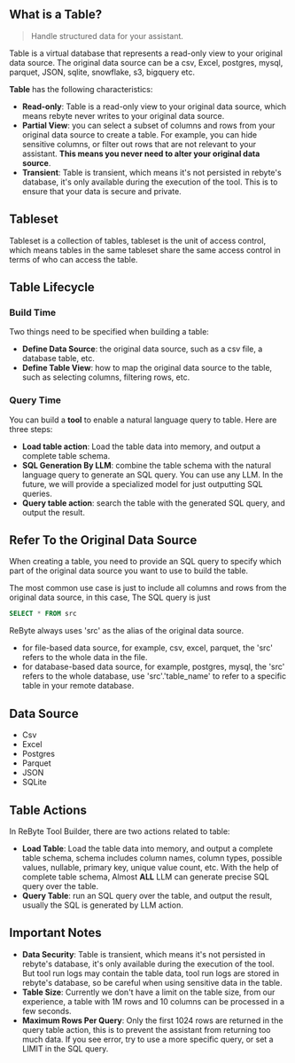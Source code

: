 ## What is a Table?

> Handle structured data for your assistant.

Table is a virtual database that represents a read-only view to your original data source. The original data source can be a csv, Excel, postgres, mysql, parquet, JSON, sqlite, snowflake, s3, bigquery etc.

**Table** has the following characteristics:
* **Read-only**: Table is a read-only view to your original data source, which means rebyte never writes to your original data source.
* **Partial View**: you can select a subset of columns and rows from your original data source to create a table. For example, you can hide sensitive columns, or filter out rows that are not relevant to your assistant. **This means you never need to alter your original data source**.
* **Transient**: Table is transient, which means it's not persisted in rebyte's database, it's only available during the execution of the tool. This is to ensure that your data is secure and private.

## Tableset
Tableset is a collection of tables, tableset is the unit of access control, which means tables in the same tableset share the same access control in terms of who can access the table.

## Table Lifecycle

### Build Time
Two things need to be specified when building a table:

* **Define Data Source**: the original data source, such as a csv file, a database table, etc.
* **Define Table View**: how to map the original data source to the table, such as selecting columns, filtering rows, etc.

### Query Time
You can build a **tool** to enable a natural language query to table. Here are three steps:
* **Load table action**: Load the table data into memory, and output a complete table schema. 
* **SQL Generation By LLM**: combine the table schema with the natural language query to generate an SQL query. You can use any LLM. In the future, we will provide a specialized model for just outputting SQL queries. 
* **Query table action**: search the table with the generated SQL query, and output the result.
   
## Refer To the Original Data Source
When creating a table, you need to provide an SQL query to specify which part of the original data source you want to use to build the table. 

The most common use case is just to include all columns and rows from the original data source, in this case, The SQL query is just 
```sql
SELECT * FROM src
```
ReByte always uses 'src' as the alias of the original data source.
* for file-based data source, for example, csv, excel, parquet, the 'src' refers to the whole data in the file.
* for database-based data source, for example, postgres, mysql, the 'src' refers to the whole database, use 'src'.'table_name' to refer to a specific table in your remote database.
   
## Data Source
* Csv
* Excel
* Postgres
* Parquet
* JSON
* SQLite

## Table Actions

In ReByte Tool Builder, there are two actions related to table:
* **Load Table**: Load the table data into memory, and output a complete table schema, schema includes column names, column types, possible values, nullable, primary key, unique value count, etc. With the help of complete table schema, Almost **ALL** LLM can generate precise SQL query over the table.
* **Query Table**: run an SQL query over the table, and output the result, usually the SQL is generated by LLM action.

## Important Notes
* **Data Security**: Table is transient, which means it's not persisted in rebyte's database, it's only available during the execution of the tool. But tool run logs may contain the table data, tool run logs are stored in rebyte's database, so be careful when using sensitive data in the table. 
* **Table Size**: Currently we don't have a limit on the table size, from our experience, a table with 1M rows and 10 columns can be processed in a few seconds.
* **Maximum Rows Per Query**: Only the first 1024 rows are returned in the query table action, this is to prevent the assistant from returning too much data. If you see error, try to use a more specific query, or set a LIMIT in the SQL query. 